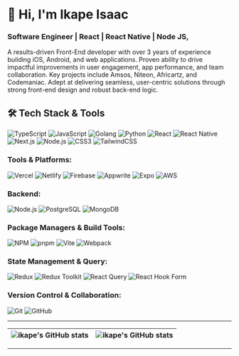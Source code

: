 # 👋 Hi, I'm Ikape Isaac


### Software Engineer | React | React Native | Node JS, 

A results-driven Front-End developer with over 3 years of experience building iOS, Android, and web applications. Proven ability to drive impactful improvements in user engagement, app performance, and team collaboration. Key projects include Amsos, Niteon, Africartz, and Codemaniac. Adept at delivering seamless, user-centric solutions through strong front-end design and robust back-end logic.


## 🛠️ Tech Stack & Tools

![TypeScript](https://img.shields.io/badge/typescript-%23007ACC.svg?style=flat&logo=typescript&logoColor=white)
![JavaScript](https://img.shields.io/badge/javascript-%23323330.svg?style=flat&logo=javascript&logoColor=%23F7DF1E)
![Golang](https://img.shields.io/badge/Golang-%2300ADD8.svg?style=flat&logo=go&logoColor=white)
![Python](https://img.shields.io/badge/python-%23007ACC.svg?style=flat&logo=python&logoColor=white)
![React](https://img.shields.io/badge/react-%2320232a.svg?style=flat&logo=react&logoColor=%2361DAFB)
![React Native](https://img.shields.io/badge/react_native-%2320232a.svg?style=flat&logo=react&logoColor=%2361DAFB)
![Next.js](https://img.shields.io/badge/Next-%2320232a?style=flat&logo=next.js&logoColor=white)
![Node.js](https://img.shields.io/badge/Node-%2320232a?style=flat&logo=node.js&logoColor=white)
![CSS3](https://img.shields.io/badge/css3-%231572B6.svg?style=flat&logo=css3&logoColor=white)
![TailwindCSS](https://img.shields.io/badge/tailwindcss-%2338B2AC.svg?style=flat&logo=tailwind-css&logoColor=white)

### Tools & Platforms:

![Vercel](https://img.shields.io/badge/vercel-%2320232a.svg?style=flat&logo=vercel&logoColor=white)
![Netlify](https://img.shields.io/badge/netlify-%2320232a.svg?style=flat&logo=netlify&logoColor=#00C7B7)
![Firebase](https://img.shields.io/badge/firebase-%23039BE5.svg?style=flat&logo=firebase)
![Appwrite](https://img.shields.io/badge/appwrite-%23F02E65.svg?style=flat&logo=appwrite&logoColor=white)
![Expo](https://img.shields.io/badge/expo-%2320232a.svg?style=flat&logo=expo&logoColor=white)
![AWS](https://img.shields.io/badge/AWS-%23FF9900.svg?style=flat&logo=amazon-aws&logoColor=white)

### Backend:

![Node.js](https://img.shields.io/badge/node.js-6DA55F?style=flat&logo=node.js&logoColor=white)
![PostgreSQL](https://img.shields.io/badge/postgresql-%23316192.svg?style=flat&logo=postgresql&logoColor=white)
![MongoDB](https://img.shields.io/badge/MongoDB-%234ea94b.svg?style=flat&logo=mongodb&logoColor=white)

### Package Managers & Build Tools:

![NPM](https://img.shields.io/badge/NPM-%23CB3837.svg?style=flat&logo=npm&logoColor=white)
![pnpm](https://img.shields.io/badge/pnpm-%23F69220.svg?style=flat&logo=pnpm&logoColor=white)
![Vite](https://img.shields.io/badge/vite-%23646CFF.svg?style=flat&logo=vite&logoColor=white)
![Webpack](https://img.shields.io/badge/Webpack-8DD6F9?style=flat&logo=webpack&logoColor=white)

### State Management & Query:

![Redux](https://img.shields.io/badge/redux-%23593d88.svg?style=flat&logo=redux&logoColor=white)
![Redux Toolkit](https://img.shields.io/badge/redux_toolkit-%23593d88.svg?style=flat&logo=redux&logoColor=white)
![React Query](https://img.shields.io/badge/-React%20Query-FF4154?style=flat&logo=react%20query&logoColor=white)
![React Hook Form](https://img.shields.io/badge/React%20Hook%20Form-%23EC5990.svg?style=flat&logo=reacthookform&logoColor=white)

### Version Control & Collaboration:

![Git](https://img.shields.io/badge/git-%23F05033.svg?style=flat&logo=git&logoColor=white)
![GitHub](https://img.shields.io/badge/github-%23121011.svg?style=flat&logo=github&logoColor=white)










---

| <img align="center" src="https://github-readme-streak-stats.herokuapp.com?user=ikape&theme=tokyonight&stroke=DD59CF&show_icons=true&include_all_commits=true&hide_border=true" alt="ikape's GitHub stats" /> | <img align="center" src="https://github-readme-stats.vercel.app/api/top-langs/?username=ikape&langs_count=8&layout=compact&theme=tokyonight&stroke=DD59CF&show_icons=true&include_all_commits=true&hide_border=true" alt="ikape's GitHub stats" /> |
| --------------------------------------------------------------------------------------------------------------------------------------------------------------------------------------------------------------- | ----------------------------------------------------------------------------------------------------------------------------------------------------------------------------------------------------------------------------------------------------- |

---

